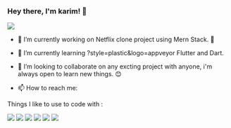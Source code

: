 ### Hey there, I'm karim! 👋


<p align=”center”>
<a href=”LinkedIn profile URL”>
<img src=”https://img.shields.io/badge/LinkedIn-blue?style=flat&logo=linkedin&labelColor=blue">
</a>
</p>
                                                                                                                                                                                    
                                                                                              




                                                                                             
- 🔭 I’m currently working on Netflix clone project using Mern Stack. 🎥 
- 🌱 I’m currently learning ?style=plastic&logo=appveyor Flutter and Dart.
- 👯 I’m looking to collaborate on any excting project with anyone, i'm always open to learn new things. 😊 

- 📫 How to reach me: 


Things I like to use to code with :
                                                                                              
<img src="https://img.shields.io/badge/Python-3776AB?style=for-the-badge&logo=python&logoColor=white" />  <img src="https://img.shields.io/badge/HTML5-E34F26?style=for-the-badge&logo=html5&logoColor=white" />  <img src="https://img.shields.io/badge/CSS3-1572B6?style=for-the-badge&logo=css3&logoColor=white" /> <img src="https://img.shields.io/badge/JavaScript-323330?style=for-the-badge&logo=javascript&logoColor=F7DF1E" /> <img src="https://img.shields.io/badge/Java-ED8B00?style=for-the-badge&logo=java&logoColor=white" /> <img src="https://img.shields.io/badge/Go-00ADD8?style=for-the-badge&logo=go&logoColor=white" />                                                                                              
                                                                                                     
